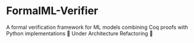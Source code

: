 # FormalML-Verifier
A formal verification framework for ML models combining Coq proofs with Python implementations
🚧 Under Architecture Refactoring 🚧
